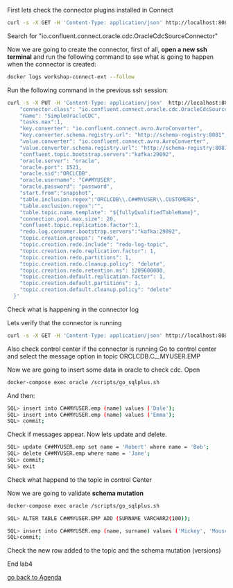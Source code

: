 First lets check the connector plugins installed in Connect
```bash
curl -s -X GET -H 'Content-Type: application/json' http://localhost:8083/connector-plugins | jq '.'
```
Search for "io.confluent.connect.oracle.cdc.OracleCdcSourceConnector"

Now we are going to create the connector, first of all, **open a new ssh terminal** and run the following command to see what is going to happen when the connector is created:
```bash
docker logs workshop-connect-ext --follow
```
Run the following command in the previous ssh session:

```bash
curl -s -X PUT -H 'Content-Type: application/json'  http://localhost:8083/connectors/SimpleOracleCDC/config -d '{      
    "connector.class": "io.confluent.connect.oracle.cdc.OracleCdcSourceConnector",
    "name": "SimpleOracleCDC",
    "tasks.max":1,
    "key.converter": "io.confluent.connect.avro.AvroConverter",
    "key.converter.schema.registry.url": "http://schema-registry:8081",
    "value.converter": "io.confluent.connect.avro.AvroConverter",
    "value.converter.schema.registry.url": "http://schema-registry:8081",
    "confluent.topic.bootstrap.servers":"kafka:29092",
    "oracle.server": "oracle",
    "oracle.port": 1521,
    "oracle.sid":"ORCLCDB",
    "oracle.username": "C##MYUSER",
    "oracle.password": "password",
    "start.from":"snapshot",
    "table.inclusion.regex":"ORCLCDB\\.C##MYUSER\\.CUSTOMERS",
    "table.exclusion.regex":"",
    "table.topic.name.template": "${fullyQualifiedTableName}",
    "connection.pool.max.size": 20,
    "confluent.topic.replication.factor":1,
    "redo.log.consumer.bootstrap.servers":"kafka:29092",
    "topic.creation.groups": "redo",
    "topic.creation.redo.include": "redo-log-topic",
    "topic.creation.redo.replication.factor": 1,
    "topic.creation.redo.partitions": 1,
    "topic.creation.redo.cleanup.policy": "delete",
    "topic.creation.redo.retention.ms": 1209600000,
    "topic.creation.default.replication.factor": 1,
    "topic.creation.default.partitions": 1,
    "topic.creation.default.cleanup.policy": "delete"
  }'

```
Check what is happening in the connector log

Lets verify that the connector is running
```bash
curl -s -X GET -H 'Content-Type: application/json' http://localhost:8083/connectors/SimpleOracleCDC/status | jq
```
Also check control center if the connector is running
Go to control center and select the message option in topic ORCLCDB.C__MYUSER.EMP

Now we are going to insert some data in oracle to check cdc.
Open
```bash
docker-compose exec oracle /scripts/go_sqlplus.sh
```
And then: 
```bash
SQL> insert into C##MYUSER.emp (name) values ('Dale');
SQL> insert into C##MYUSER.emp (name) values ('Emma');
SQL> commit;
```
Check if messages appear.
Now lets update and delete.
```bash
SQL> update C##MYUSER.emp set name = 'Robert' where name = 'Bob';
SQL> delete C##MYUSER.emp where name = 'Jane';
SQL> commit;
SQL> exit
```
Check what happend to the topic in control Center

Now we are going to validate **schema mutation**
```bash
docker-compose exec oracle /scripts/go_sqlplus.sh
```
```bash
SQL> ALTER TABLE C##MYUSER.EMP ADD (SURNAME VARCHAR2(100));

SQL> insert into C##MYUSER.emp (name, surname) values ('Mickey', 'Mouse');
SQL>commit;
```
Check the new row added to the topic and the schema mutation (versions)

End lab4

[go back to Agenda](https://github.com/jr-marquez/Workshop_Confluent/blob/main/README.md#confluent-hands-on-workshop)
